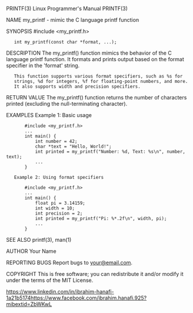 PRINTF(3)                 Linux Programmer's Manual                PRINTF(3)

NAME
       my_printf - mimic the C language printf function

SYNOPSIS
       #include <my_printf.h>

       int my_printf(const char *format, ...);

DESCRIPTION
       The my_printf() function mimics the behavior of the C language printf
       function. It formats and prints output based on the format specifier
       in the 'format' string.

       This function supports various format specifiers, such as %s for
       strings, %d for integers, %f for floating-point numbers, and more.
       It also supports width and precision specifiers.

RETURN VALUE
       The my_printf() function returns the number of characters printed
       (excluding the null-terminating character).

EXAMPLES
       Example 1: Basic usage

           #include <my_printf.h>
           ...
           int main() {
               int number = 42;
               char *text = "Hello, World!";
               int printed = my_printf("Number: %d, Text: %s\n", number, text);
               ...
           }

       Example 2: Using format specifiers

           #include <my_printf.h>
           ...
           int main() {
               float pi = 3.14159;
               int width = 10;
               int precision = 2;
               int printed = my_printf("Pi: %*.2f\n", width, pi);
               ...
           }

SEE ALSO
       printf(3), man(1)

AUTHOR
       Your Name

REPORTING BUGS
       Report bugs to your@email.com.

COPYRIGHT
       This is free software; you can redistribute it and/or modify it under
       the terms of the MIT License.

https://www.linkedin.com/in/ibrahim-hanafi-1a21b5174https://www.facebook.com/ibrahim.hanafi.925?mibextid=ZbWKwL

